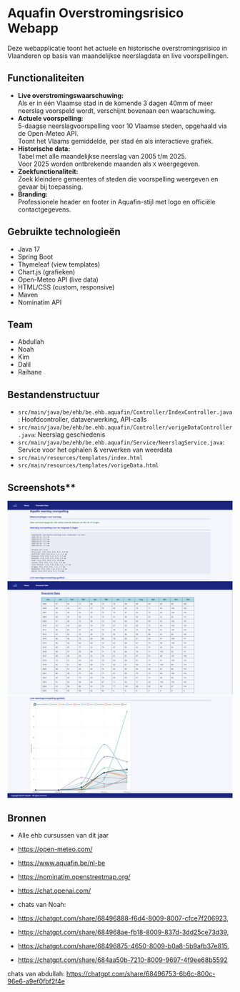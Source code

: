 # Aquafin Overstromingsrisico Webapp

Deze webapplicatie toont het actuele en historische overstromingsrisico in Vlaanderen op basis van maandelijkse neerslagdata en live voorspellingen.

## Functionaliteiten

- **Live overstromingswaarschuwing:**  
  Als er in één Vlaamse stad in de komende 3 dagen 40mm of meer neerslag voorspeld wordt, verschijnt bovenaan een waarschuwing.
- **Actuele voorspelling:**  
  5-daagse neerslagvoorspelling voor 10 Vlaamse steden, opgehaald via de Open-Meteo API.  
  Toont het Vlaams gemiddelde, per stad én als interactieve grafiek.
- **Historische data:**  
  Tabel met alle maandelijkse neerslag van 2005 t/m 2025.  
  Voor 2025 worden ontbrekende maanden als `X` weergegeven.
- **Zoekfunctionaliteit:**  
  Zoek kleindere gemeentes of steden die voorspelling weergeven
  en gevaar bij toepassing.
- **Branding:**  
  Professionele header en footer in Aquafin-stijl met logo en officiële contactgegevens.

## Gebruikte technologieën

- Java 17
- Spring Boot
- Thymeleaf (view templates)
- Chart.js (grafieken)
- Open-Meteo API (live data)
- HTML/CSS (custom, responsive)
- Maven
- Nominatim API
## Team

- Abdullah
- Noah
- Kim
- Dalil
- Raihane



## Bestandenstructuur

- `src/main/java/be/ehb/be.ehb.aquafin/Controller/IndexController.java`: Hoofdcontroller, dataverwerking, API-calls
- `src/main/java/be/ehb/be.ehb.aquafin/Controller/vorigeDataController.java`: Neerslag geschiedenis
- `src/main/java/be/ehb/be.ehb.aquafin/Service/NeerslagService.java`: Service voor het ophalen & verwerken van weerdata
- `src/main/resources/templates/index.html`
- `src/main/resources/templates/vorigeData.html`
## Screenshots**
![api.png](screenshots/api.png)
![geschiedenis.png](screenshots/geschiedenis.png)
![grafiek.png](screenshots/grafiek.png)
## Bronnen
- Alle ehb cursussen van dit jaar
- https://open-meteo.com/
- https://www.aquafin.be/nl-be
- https://nominatim.openstreetmap.org/
- https://chat.openai.com/  

- chats van Noah: 
- https://chatgpt.com/share/68496888-f6d4-8009-8007-cfce7f206923,
- https://chatgpt.com/share/684968ae-fb18-8009-837d-3dd25ce73d39, 
- https://chatgpt.com/share/68496875-4650-8009-b0a8-5b9afb37e815,
- https://chatgpt.com/share/684aa50b-7210-8009-9697-4f9ee68b5592

chats van abdullah:
https://chatgpt.com/share/68496753-6b6c-800c-96e6-a9ef0fbf2f4e
